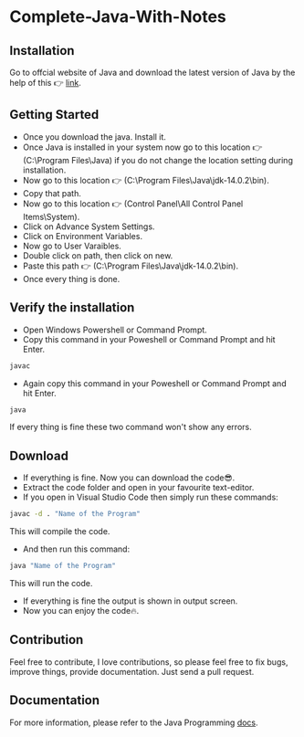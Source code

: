 # Complete-Java-With-Notes

## Installation

Go to offcial website of Java and download the latest version of Java by the help of this 👉 [link](https://www.java.com/en/download/).

## Getting Started

- Once you download the java. Install it.
- Once Java is installed in your system now go to this location 👉 (C:\Program Files\Java) if you do not change the location setting during installation.
- Now go to this location 👉 (C:\Program Files\Java\jdk-14.0.2\bin).
- Copy that path.
- Now go to this location 👉 (Control Panel\All Control Panel Items\System).
- Click on Advance System Settings.
- Click on Environment Variables.
- Now go to User Varaibles.
- Double click on path, then click on new.
- Paste this path 👉 (C:\Program Files\Java\jdk-14.0.2\bin).
- Once every thing is done.

## Verify the installation

- Open Windows Powershell or Command Prompt.
- Copy this command in your Poweshell or Command Prompt and hit Enter.

```sh
javac
```

- Again copy this command in your Poweshell or Command Prompt and hit Enter.

```sh
java
```

If every thing is fine these two command won't show any errors.

## Download

- If everything is fine. Now you can download the code😎.
- Extract the code folder and open in your favourite text-editor.
- If you open in Visual Studio Code then simply run these commands:

```sh
javac -d . "Name of the Program"
```

This will compile the code.

- And then run this command:

```sh
java "Name of the Program"
```

This will run the code.

- If everything is fine the output is shown in output screen.
- Now you can enjoy the code🔥.

## Contribution

Feel free to contribute, I love contributions, so please feel free to fix bugs, improve things, provide documentation. Just send a pull request.

## Documentation

For more information, please refer to the Java Programming [docs](https://docs.oracle.com/en/java/).
